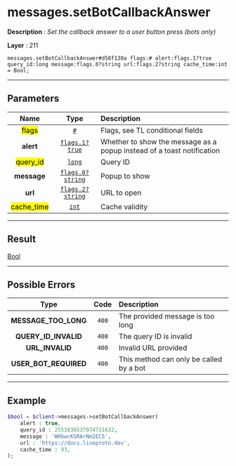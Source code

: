 # messages.setBotCallbackAnswer

**Description** : *Set the callback answer to a user button press \(bots only\)*

**Layer** : 211

```tl
messages.setBotCallbackAnswer#d58f130a flags:# alert:flags.1?true query_id:long message:flags.0?string url:flags.2?string cache_time:int = Bool;
```

---

## Parameters

| Name | Type | Description |
| :---: | :---: | :--- |
| <mark>flags</mark> | [`#`](type/#) | Flags, see TL conditional fields |
| **alert** | [`flags.1?true`](type/true) | Whether to show the message as a popup instead of a toast notification |
| <mark>query_id</mark> | [`long`](type/long) | Query ID |
| **message** | [`flags.0?string`](type/string) | Popup to show |
| **url** | [`flags.2?string`](type/string) | URL to open |
| <mark>cache_time</mark> | [`int`](type/int) | Cache validity |

---

## Result

[Bool](type/Bool)

---

## Possible Errors

| Type | Code | Description |
| :---: | :---: | :--- |
| **MESSAGE_TOO_LONG** | `400` | The provided message is too long |
| **QUERY_ID_INVALID** | `400` | The query ID is invalid |
| **URL_INVALID** | `400` | Invalid URL provided |
| **USER_BOT_REQUIRED** | `400` | This method can only be called by a bot |

---

## Example

```php
$bool = $client->messages->setBotCallbackAnswer(
	alert : true,
	query_id : 2551836537074721632,
	message : 'WHbwcKSRArNm2EC5',
	url : 'https://docs.liveproto.dev',
	cache_time : 93,
);
```